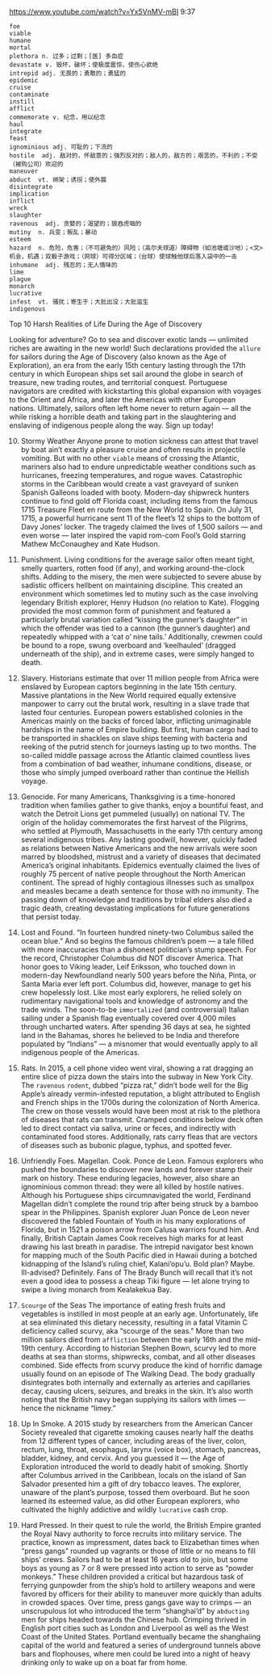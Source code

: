 https://www.youtube.com/watch?v=Yx5VnMV-mBI 
9:37

```
foe 
viable 
humane 
mortal 
plethora n. 过多；过剩；[医] 多血症
devastate v. 毁坏，破坏；使极度震惊，使伤心欲绝 
intrepid adj. 无畏的；勇敢的；勇猛的 
epidemic 
cruise 
contaminate 
instill 
afflict 
commemorate v. 纪念，用以纪念
haul 
integrate 
feast  
ignominious adj. 可耻的；下流的
hostile  adj. 敌对的，怀敌意的；强烈反对的；敌人的，敌方的；艰苦的，不利的；不受（被购公司）欢迎的
maneuver 
abduct  vt. 绑架；诱拐；使外展
disintegrate 
implication 
inflict 
wreck 
slaughter 
ravenous  adj. 贪婪的；渴望的；狼吞虎咽的
mutiny  n. 兵变；叛乱；暴动 
esteem 
hazard  n. 危险，危害；（不可避免的）风险；（高尔夫球道）障碍物（如池塘或沙地）；<文>机会，机遇；双骰子游戏；（网球）可得分区域；（台球）使球触他球后落入袋中的一击
inhumane  adj. 残忍的；无人情味的
lime 
plague 
monarch 
lucrative 
infest  vt. 骚扰；寄生于；大批出没；大批滋生
indigenous 
```

Top 10 Harsh Realities of Life During the Age of Discovery 

Looking for adventure? Go to sea and discover exotic lands — unlimited riches are awaiting in the new world! Such declarations provided the `allure` for sailors during the Age of Discovery (also known as the Age of Exploration), an era from the early 15th century lasting through the 17th century in which European ships set sail around the globe in search of treasure, new trading routes, and territorial conquest. Portuguese navigators are credited with kickstarting this global expansion with voyages to the Orient and Africa, and later the Americas with other European nations. Ultimately, sailors often left home never to return again — all the while risking a horrible death and taking part in the slaughtering and enslaving of indigenous people along the way. Sign up today! 

10. Stormy Weather Anyone prone to motion sickness can attest that travel by boat ain’t exactly a pleasure cruise and often results in projectile vomiting. But with no other `viable` means of crossing the Atlantic, mariners also had to endure unpredictable weather conditions such as hurricanes, freezing temperatures, and rogue waves. Catastrophic storms in the Caribbean would create a vast graveyard of sunken Spanish Galleons loaded with booty. Modern-day shipwreck hunters continue to find gold off Florida coast, including items from the famous 1715 Treasure Fleet en route from the New World to Spain. On July 31, 1715, a powerful hurricane sent 11 of the fleet’s 12 ships to the bottom of Davy Jones’ locker. The tragedy claimed the lives of 1,500 sailors — and even worse — later inspired the vapid rom-com Fool’s Gold starring Mathew McConaughey and Kate Hudson. 

9. Punishment. Living conditions for the average sailor often meant tight, smelly quarters, rotten food (if any), and working around-the-clock shifts. Adding to the misery, the men were subjected to severe abuse by sadistic officers hellbent on maintaining discipline. This created an environment which sometimes led to mutiny such as the case involving legendary British explorer, Henry Hudson (no relation to Kate). Flogging provided the most common form of punishment and featured a particularly brutal variation called “kissing the gunner’s daughter” in which the offender was tied to a cannon (the gunner’s daughter) and repeatedly whipped with a ‘cat o’ nine tails.’ Additionally, crewmen could be bound to a rope, swung overboard and ‘keelhauled’ (dragged underneath of the ship), and in extreme cases, were simply hanged to death. 

8. Slavery. Historians estimate that over 11 million people from Africa were enslaved by European captors beginning in the late 15th century. Massive plantations in the New World required equally extensive manpower to carry out the brutal work, resulting in a slave trade that lasted four centuries. European powers established colonies in the Americas mainly on the backs of forced labor, inflicting unimaginable hardships in the name of Empire building. But first, human cargo had to be transported in shackles on slave ships teeming with bacteria and reeking of the putrid stench for journeys lasting up to two months. The so-called middle passage across the Atlantic claimed countless lives from a combination of bad weather, inhumane conditions, disease, or those who simply jumped overboard rather than continue the Hellish voyage. 

7. Genocide. For many Americans, Thanksgiving is a time-honored tradition when families gather to give thanks, enjoy a bountiful feast, and watch the Detroit Lions get pummeled (usually) on national TV. The origin of the holiday commemorates the first harvest of the Pilgrims, who settled at Plymouth, Massachusetts in the early 17th century among several indigenous tribes. Any lasting goodwill, however, quickly faded as relations between Native Americans and the new arrivals were soon marred by bloodshed, mistrust and a variety of diseases that decimated America’s original inhabitants. Epidemics eventually claimed the lives of roughly 75 percent of native people throughout the North American continent. The spread of highly contagious illnesses such as smallpox and measles became a death sentence for those with no immunity. The passing down of knowledge and traditions by tribal elders also died a tragic death, creating devastating implications for future generations that persist today. 

6. Lost and Found. “In fourteen hundred ninety-two Columbus sailed the ocean blue.” And so begins the famous children’s poem — a tale filled with more inaccuracies than a dishonest politician’s stump speech. For the record, Christopher Columbus did NOT discover America. That honor goes to Viking leader, Leif Eriksson, who touched down in modern-day Newfoundland nearly 500 years before the Niña, Pinta, or Santa Maria ever left port. Columbus did, however, manage to get his crew hopelessly lost. Like most early explorers, he relied solely on rudimentary navigational tools and knowledge of astronomy and the trade winds. The soon-to-be `immortalized` (and controversial) Italian sailing under a Spanish flag eventually covered over 4,000 miles through uncharted waters. After spending 36 days at sea, he sighted land in the Bahamas, shores he believed to be India and therefore populated by “Indians” — a misnomer that would eventually apply to all indigenous people of the Americas. 

5. Rats. In 2015, a cell phone video went viral, showing a rat dragging an entire slice of pizza down the stairs into the subway in New York City. The `ravenous` `rodent`, dubbed “pizza rat,” didn’t bode well for the Big Apple’s already vermin-infested reputation, a blight attributed to English and French ships in the 1700s during the colonization of North America. The crew on those vessels would have been most at risk to the plethora of diseases that rats can transmit. Cramped conditions below deck often led to direct contact via saliva, urine or feces, and indirectly with contaminated food stores. Additionally, rats carry fleas that are vectors of diseases such as bubonic plague, typhus, and spotted fever. 

4. Unfriendly Foes. Magellan. Cook. Ponce de Leon. Famous explorers who pushed the boundaries to discover new lands and forever stamp their mark on history. These enduring legacies, however, also share an ignominious common thread: they were all killed by hostile natives. Although his Portuguese ships circumnavigated the world, Ferdinand Magellan didn’t complete the round trip after being struck by a bamboo spear in the Philippines. Spanish explorer Juan Ponce de Leon never discovered the fabled Fountain of Youth in his many explorations of Florida, but in 1521 a poison arrow from Calusa warriors found him. And finally, British Captain James Cook receives high marks for at least drawing his last breath in paradise. The intrepid navigator best known for mapping much of the South Pacific died in Hawaii during a botched kidnapping of the Island’s ruling chief, Kalani’opu’u. Bold plan? Maybe. Ill-advised? Definitely. Fans of The Brady Bunch will recall that it’s not even a good idea to possess a cheap Tiki figure — let alone trying to swipe a living monarch from Kealakekua Bay. 

3. `Scourge` of the Seas The importance of eating fresh fruits and vegetables is instilled in most people at an early age. Unfortunately, life at sea eliminated this dietary necessity, resulting in a fatal Vitamin C deficiency called scurvy, aka “scourge of the seas.” More than two million sailors died from `affliction` between the early 16th and the mid-19th century. According to historian Stephen Bown, scurvy led to more deaths at sea than storms, shipwrecks, combat, and all other diseases combined. Side effects from scurvy produce the kind of horrific damage usually found on an episode of The Walking Dead. The body gradually disintegrates both internally and externally as arteries and capillaries decay, causing ulcers, seizures, and breaks in the skin. It’s also worth noting that the British navy began supplying its sailors with limes — hence the nickname “limey.” 

2. Up In Smoke. A 2015 study by researchers from the American Cancer Society revealed that cigarette smoking causes nearly half the deaths from 12 different types of cancer, including areas of the liver, colon, rectum, lung, throat, esophagus, larynx (voice box), stomach, pancreas, bladder, kidney, and cervix. And you guessed it — the Age of Exploration introduced the world to deadly habit of smoking. Shortly after Columbus arrived in the Caribbean, locals on the island of San Salvador presented him a gift of dry tobacco leaves. The explorer, unaware of the plant’s purpose, tossed them overboard. But he soon learned its esteemed value, as did other European explorers, who cultivated the highly addictive and wildly `lucrative` cash crop. 

1. Hard Pressed. In their quest to rule the world, the British Empire granted the Royal Navy authority to force recruits into military service. The practice, known as impressment, dates back to Elizabethan times when “press gangs” rounded up vagrants or those of little or no means to fill ships’ crews. Sailors had to be at least 16 years old to join, but some boys as young as 7 or 8 were pressed into action to serve as “powder monkeys.” These children provided a critical but hazardous task of ferrying gunpowder from the ship’s hold to artillery weapons and were favored by officers for their ability to maneuver more quickly than adults in crowded spaces. Over time, press gangs gave way to crimps — an unscrupulous lot who introduced the term “shanghai’d” by `abducting` men for ships headed towards the Chinese hub. Crimping thrived in English port cities such as London and Liverpool as well as the West Coast of the United States. Portland eventually became the shanghaiing capital of the world and featured a series of underground tunnels above bars and flophouses, where men could be lured into a night of heavy drinking only to wake up on a boat far from home. 